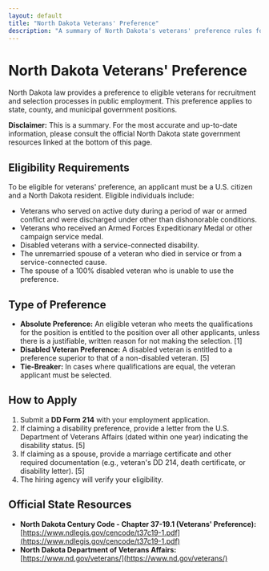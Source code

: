 ```yaml
---
layout: default
title: "North Dakota Veterans' Preference"
description: "A summary of North Dakota's veterans' preference rules for public employment."
---
```


# North Dakota Veterans' Preference

North Dakota law provides a preference to eligible veterans for recruitment and selection processes in public employment. This preference applies to state, county, and municipal government positions.

**Disclaimer:** This is a summary. For the most accurate and up-to-date information, please consult the official North Dakota state government resources linked at the bottom of this page.

## Eligibility Requirements

To be eligible for veterans' preference, an applicant must be a U.S. citizen and a North Dakota resident. Eligible individuals include:
*   Veterans who served on active duty during a period of war or armed conflict and were discharged under other than dishonorable conditions.
*   Veterans who received an Armed Forces Expeditionary Medal or other campaign service medal.
*   Disabled veterans with a service-connected disability.
*   The unremarried spouse of a veteran who died in service or from a service-connected cause.
*   The spouse of a 100% disabled veteran who is unable to use the preference.

## Type of Preference

*   **Absolute Preference:** An eligible veteran who meets the qualifications for the position is entitled to the position over all other applicants, unless there is a justifiable, written reason for not making the selection. [1]
*   **Disabled Veteran Preference:** A disabled veteran is entitled to a preference superior to that of a non-disabled veteran. [5]
*   **Tie-Breaker:** In cases where qualifications are equal, the veteran applicant must be selected.

## How to Apply

1.  Submit a **DD Form 214** with your employment application.
2.  If claiming a disability preference, provide a letter from the U.S. Department of Veterans Affairs (dated within one year) indicating the disability status. [5]
3.  If claiming as a spouse, provide a marriage certificate and other required documentation (e.g., veteran's DD 214, death certificate, or disability letter). [5]
4.  The hiring agency will verify your eligibility.

## Official State Resources

*   **North Dakota Century Code - Chapter 37-19.1 (Veterans' Preference):** [https://www.ndlegis.gov/cencode/t37c19-1.pdf](https://www.ndlegis.gov/cencode/t37c19-1.pdf)
*   **North Dakota Department of Veterans Affairs:** [https://www.nd.gov/veterans/](https://www.nd.gov/veterans/)
